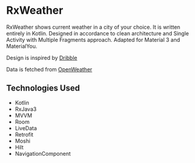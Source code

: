 # RxWeather

RxWeather shows current weather in a city of your choice. It is written entirely in Kotlin.
Designed in accordance to clean architecture and Single Activity with Multiple Fragments approach.
Adapted for Material 3 and MaterialYou.

Design is inspired by [Dribble](https://dribbble.com/shots/16987787-Weather-App)

Data is fetched from [OpenWeather](https://openweathermap.org/)

## Technologies Used

* Kotlin
* RxJava3
* MVVM
* Room
* LiveData
* Retrofit
* Moshi
* Hilt
* NavigationComponent